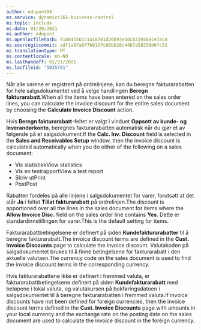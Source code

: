 ```yaml
---
author: edupont04
ms.service: dynamics365-business-central
ms.topic: include
ms.date: 01/20/2021
ms.author: edupont
ms.openlocfilehash: 718845561c1a18701d20b93ebdc8339308ce7ac8
ms.sourcegitcommit: adf1a87a677b8197c68bb28c44b7a58250d6fc51
ms.translationtype: HT
ms.contentlocale: nb-NO
ms.lasthandoff: 01/21/2021
ms.locfileid: "5035791"
---
```

<span data-ttu-id="ff785-101">Når alle varene er registrert på ordrelinjene, kan du beregne fakturarabatten for hele salgsdokumentet ved å velge handlingen **Beregn fakturarabatt**.</span><span class="sxs-lookup"><span data-stu-id="ff785-101">When all the items have been entered on the sales order lines, you can calculate the invoice discount for the entire sales document by choosing the **Calculate Invoice Discount** action.</span></span>

<span data-ttu-id="ff785-102">Hvis **Beregn fakturarabatt**-feltet er valgt i vinduet **Oppsett av kunde- og leverandørkonto**, beregnes fakturarabatten automatisk når du gjør et av følgende på et salgsdokument:</span><span class="sxs-lookup"><span data-stu-id="ff785-102">If the **Calc. Inv. Discount** field is selected in the **Sales and Receivables Setup** window, then the invoice discount is calculated automatically when you do either of the following on a sales document:</span></span>

* <span data-ttu-id="ff785-103">Vis statistikk</span><span class="sxs-lookup"><span data-stu-id="ff785-103">View statistics</span></span>
* <span data-ttu-id="ff785-104">Vis en testrapport</span><span class="sxs-lookup"><span data-stu-id="ff785-104">View a test report</span></span>
* <span data-ttu-id="ff785-105">Skriv ut</span><span class="sxs-lookup"><span data-stu-id="ff785-105">Print</span></span>
* <span data-ttu-id="ff785-106">Post</span><span class="sxs-lookup"><span data-stu-id="ff785-106">Post</span></span>

<span data-ttu-id="ff785-107">Rabatten fordeles på alle linjene i salgsdokumentet for varer, forutsatt at det står **Ja** i feltet **Tillat fakturarabatt** på ordrelinjen.</span><span class="sxs-lookup"><span data-stu-id="ff785-107">The discount is apportioned over all the lines in the sales document for items where the **Allow Invoice Disc.** field on the sales order line contains **Yes**.</span></span> <span data-ttu-id="ff785-108">Dette er standardinnstillingen for varer.</span><span class="sxs-lookup"><span data-stu-id="ff785-108">This is the default setting for items.</span></span>

<span data-ttu-id="ff785-109">Fakturarabattbetingelsene er definert på siden **Kundefakturarabatter** til å beregne fakturarabatt.</span><span class="sxs-lookup"><span data-stu-id="ff785-109">The invoice discount terms are defined in the **Cust. Invoice Discounts** page to calculate the invoice discount.</span></span> <span data-ttu-id="ff785-110">Valutakoden på salgsdokumentet brukes til å finne betingelsene for fakturarabatt i den aktuelle valutaen.</span><span class="sxs-lookup"><span data-stu-id="ff785-110">The currency code on the sales document is used to find the invoice discount terms in the corresponding currency.</span></span>

<span data-ttu-id="ff785-111">Hvis fakturarabattene ikke er definert i fremmed valuta, er fakturarabattbetingelsene definert på siden **Kundefakturarabatt** med beløpene i lokal valuta, og valutakursen på bokføringsdatoen i salgsdokumentet til å beregne fakturarabatten i fremmed valuta.</span><span class="sxs-lookup"><span data-stu-id="ff785-111">If invoice discounts have not been defined for foreign currencies, then the invoice discount terms defined in the **Cust. Invoice Discounts** page with amounts in your local currency and the exchange rate on the posting date on the sales document are used to calculate the invoice discount in the foreign currency.</span></span>
